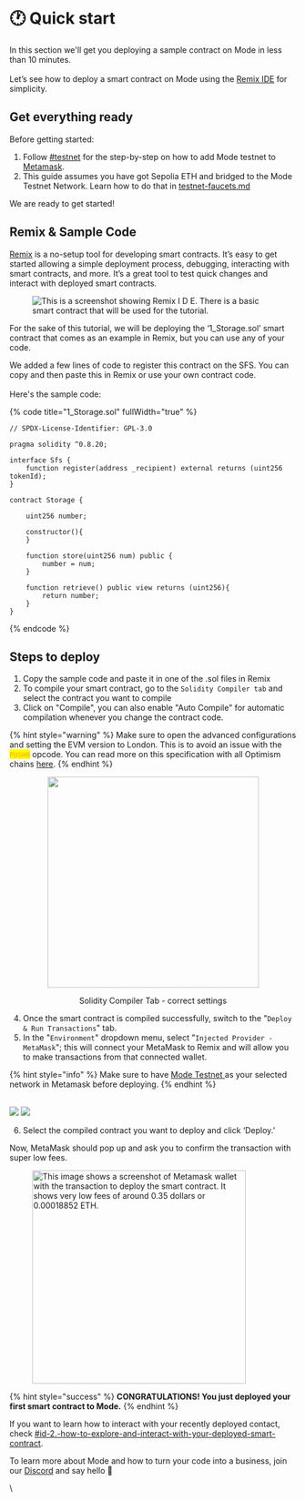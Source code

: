 # 🕐 Quick start

In this section we'll get you deploying a sample contract on Mode in less than 10 minutes.\
\
Let’s see how to deploy a smart contract on Mode using the [Remix IDE](https://remix.ethereum.org) for simplicity.

## Get everything ready

Before getting started:

1. Follow [#testnet](../user-guides/using-mode-mainnet.md#testnet "mention") for the step-by-step on how to add Mode testnet to [Metamask](https://metamask.io/download/).
2. This guide assumes you have got Sepolia ETH and bridged to the Mode Testnet Network. Learn how to do that in [testnet-faucets.md](../tools/testnet-faucets.md "mention")

We are ready to get started!

## Remix & Sample Code

[Remix](https://remix.ethereum.org) is a no-setup tool for developing smart contracts. It’s easy to get started allowing a simple deployment process, debugging, interacting with smart contracts, and more. It’s a great tool to test quick changes and interact with deployed smart contracts.

<figure><img src="https://lh4.googleusercontent.com/AdHTInVXjMKYbUPeok0GuLdiZDDTsdxodDjApKYvJ-kEfqQ2dbgEwp1dHhveeYi0m1VkiW6wnBJV_1Tnn4S4JR6KIvuQGZ5eKukwsWAHxF6PsffOneea6mgZzh_OFZThQok1DkpJmtWLkzN1oCmJEYg" alt="This is a screenshot showing Remix I D E. There is a basic smart contract that will be used for the tutorial."><figcaption></figcaption></figure>

For the sake of this tutorial, we will be deploying the ‘1\_Storage.sol’ smart contract that comes as an example in Remix, but you can use any of your code.

We added a few lines of code to register this contract on the SFS. You can copy and then paste this in Remix or use your own contract code.\
\
Here's the sample code:

{% code title="1_Storage.sol" fullWidth="true" %}
```solidity
// SPDX-License-Identifier: GPL-3.0

pragma solidity ^0.8.20;

interface Sfs {
    function register(address _recipient) external returns (uint256 tokenId);
}

contract Storage {

    uint256 number;

    constructor(){
    }
    
    function store(uint256 num) public {
        number = num;
    }

    function retrieve() public view returns (uint256){
        return number;
    }
}
```
{% endcode %}

## Steps to deploy

1. Copy the sample code and paste it in one of the .sol files in Remix
2. To compile your smart contract, go to the `Solidity Compiler tab` and select the contract you want to compile
3. Click on "Compile", you can also enable "Auto Compile" for automatic compilation whenever you change the contract code.&#x20;

{% hint style="warning" %}
Make sure to open the advanced configurations and setting the EVM version to London. This is to avoid an issue with the <mark style="color:orange;">`PUSH0`</mark> opcode. You can read more on this specification with all Optimism chains [here](https://community.optimism.io/docs/developers/build/differences/#opcode-differences).
{% endhint %}

<div align="center">

<figure><img src="../.gitbook/assets/image (16).png" alt="" width="371"><figcaption><p>Solidity Compiler Tab - correct settings</p></figcaption></figure>

</div>

4. Once the smart contract is compiled successfully, switch to the "`Deploy & Run Transactions`" tab.
5. In the "`Environment`" dropdown menu, select "`Injected Provider - MetaMask`"; this will connect your MetaMask to Remix and will allow you to make transactions from that connected wallet.&#x20;

{% hint style="info" %}
Make sure to have [Mode Testnet ](broken-reference)as your selected network in Metamask before deploying.
{% endhint %}

&#x20;\
![](https://lh4.googleusercontent.com/jmsucoJ4vr4ByW3\_0Nt4gwlckzu78pvh7ugVp2nEep9z9LtpY-BuC5WmhX4k\_uKk2vA\_iIvDZg-VEn8YDzKdoSzmE327wjbLiCIpCGe9xc\_GAxBOC5-LYet-qBNPQ54W5waFpeMZak61a-rmk\_ITxog)                   ![](https://lh6.googleusercontent.com/nIYOD8FEnw-1qCtgMI\_uKK4qRwEjciveycdc3q6iLtuW7su7sOQMZHhG1dw8Rwk2ulO4JFlQU8YxQlJIB8c6uMZJ5t19PCikrkIKVsRZW68PVRz8RVs1NtQOxrQ6x7CwZXtwjlv6W4Fe9x45\_44LWSQ)

6. Select the compiled contract you want to deploy and click ‘Deploy.’&#x20;

Now, MetaMask should pop up and ask you to confirm the transaction with super low fees.&#x20;

<figure><img src="https://lh4.googleusercontent.com/u2Y8C7HIZLdoXt_3UW_bEGSj8fI0oRCoWsvLDfJaHjzviK7ucJKzrCgh8Qiw4OD7Zj8EK3-KGCK7H2fXn5Am5iUbDKHoD44ZDZkHUqC2R8UQmbkvStnjWNMMM9EwDcp_Sgl9Ml-ONlK8wCE0T21wEqo" alt="This image shows a screenshot of Metamask wallet with the transaction to deploy the smart contract. It shows very low fees of around 0.35 dollars or 0.00018852 ETH." width="375"><figcaption></figcaption></figure>



{% hint style="success" %}
**CONGRATULATIONS! You just deployed your first smart contract to Mode.**
{% endhint %}

If you want to learn how to interact with your recently deployed contact, check [#id-2.-how-to-explore-and-interact-with-your-deployed-smart-contract](../build-on-mode/deploying-a-smart-contract/using-remix.md#id-2.-how-to-explore-and-interact-with-your-deployed-smart-contract "mention").

To learn more about Mode and how to turn your code into a business, join our [Discord](https://discord.gg/modenetworkofficial) and say hello 👋

\
